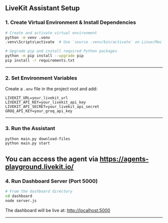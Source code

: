 
##  LiveKit Assistant Setup

###  1. Create Virtual Environment & Install Dependencies

```bash
# Create and activate virtual environment
python -m venv .venv
.venv\Scripts\activate  # Use `source .venv/bin/activate` on Linux/Mac

# Upgrade pip and install required Python packages
python -m pip install --upgrade pip
pip install -r requirements.txt
```

---

###  2. Set Environment Variables

Create a `.env` file in the project root and add:

```env
LIVEKIT_URL=your_livekit_url
LIVEKIT_API_KEY=your_livekit_api_key
LIVEKIT_API_SECRET=your_livekit_api_secret
GROQ_API_KEY=your_groq_api_key
```

---

###  3. Run the Assistant

```bash
python main.py download-files
python main.py start
```
You can access the agent via https://agents-playground.livekit.io/
---

###  4. Run Dashboard Server (Port 5000)

```bash
# From the dashboard directory
cd dashboard
node server.js
```

The dashboard will be live at: [http://localhost:5000](http://localhost:5000)

---


